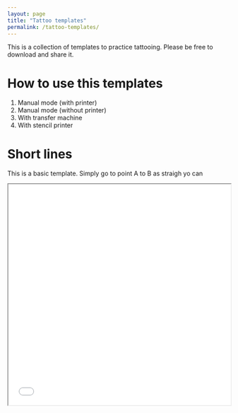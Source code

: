 ```yaml
---
layout: page
title: "Tattoo templates"
permalink: /tattoo-templates/
---
```


This is a collection of templates to practice tattooing. Please be free to download and share it.

# How to use this templates
1. Manual mode (with printer)
2. Manual mode (without printer)
3. With transfer machine
4. With stencil printer

# Short lines
This is a basic template. Simply go to point A to B as straigh yo can


<iframe src="/resources/files/short_lines.pdf" width="100%" height="500px"></iframe>


